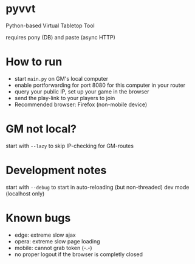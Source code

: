 # pyvvt
Python-based Virtual Tabletop Tool

requires pony (DB) and paste (async HTTP)

# How to run
- start `main.py` on GM's local computer
- enable portforwarding for port 8080 for this computer in your router
- query your public IP, set up your game in the browser
- send the play-link to your players to join
- Recommended browser: Firefox (non-mobile device)

# GM not local?
start with `--lazy` to skip IP-checking for GM-routes

# Development notes
start with `--debug` to start in auto-reloading (but non-threaded) dev mode (localhost only)

# Known bugs
- edge: extreme slow ajax
- opera: extreme slow page loading
- mobile: cannot grab token (-.-)
- no proper logout if the browser is completly closed
